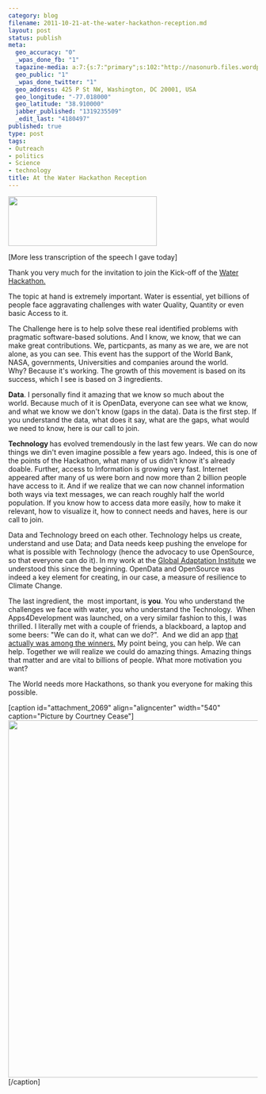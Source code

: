 ```yaml
--- 
category: blog
filename: 2011-10-21-at-the-water-hackathon-reception.md
layout: post
status: publish
meta: 
  geo_accuracy: "0"
  _wpas_done_fb: "1"
  tagazine-media: a:7:{s:7:"primary";s:102:"http://nasonurb.files.wordpress.com/2011/10/312084_10150315846022014_573907013_7909201_159361587_n.jpg";s:6:"images";a:2:{s:82:"http://nasonurb.files.wordpress.com/2011/10/screen-shot-2011-10-21-at-18-14-22.png";a:6:{s:8:"file_url";s:82:"http://nasonurb.files.wordpress.com/2011/10/screen-shot-2011-10-21-at-18-14-22.png";s:5:"width";s:3:"401";s:6:"height";s:3:"134";s:4:"type";s:5:"image";s:4:"area";s:5:"53734";s:9:"file_path";s:0:"";}s:102:"http://nasonurb.files.wordpress.com/2011/10/312084_10150315846022014_573907013_7909201_159361587_n.jpg";a:6:{s:8:"file_url";s:102:"http://nasonurb.files.wordpress.com/2011/10/312084_10150315846022014_573907013_7909201_159361587_n.jpg";s:5:"width";s:3:"540";s:6:"height";s:3:"720";s:4:"type";s:5:"image";s:4:"area";s:6:"388800";s:9:"file_path";s:0:"";}}s:6:"videos";a:0:{}s:11:"image_count";s:1:"2";s:6:"author";s:7:"4180497";s:7:"blog_id";s:7:"8438084";s:9:"mod_stamp";s:19:"2011-10-21 22:18:27";}
  geo_public: "1"
  _wpas_done_twitter: "1"
  geo_address: 425 P St NW, Washington, DC 20001, USA
  geo_longitude: "-77.018000"
  geo_latitude: "38.910000"
  jabber_published: "1319235509"
  _edit_last: "4180497"
published: true
type: post
tags: 
- Outreach
- politics
- Science
- technology
title: At the Water Hackathon Reception
---
```

<a href="http://www.waterhackathon.org/"><img class="aligncenter size-medium wp-image-2068" title="Screen Shot 2011-10-21 at 18.14.22" src="http://nasonurb.files.wordpress.com/2011/10/screen-shot-2011-10-21-at-18-14-22.png?w=300" alt="" width="300" height="100" /></a>

[More less transcription of the speech I gave today]

Thank you very much for the invitation to join the Kick-off of the <a href="http://www.waterhackathon.org/">Water Hackathon.</a>

The topic at hand is extremely important. Water is essential, yet billions of people face aggravating challenges with water Quality, Quantity or even basic Access to it.

The Challenge here is to help solve these real identified problems with pragmatic software-based solutions. And I know, we know, that we can make great contributions. We, particpants, as many as we are, we are not alone, as you can see. This event has the support of the World Bank, NASA, governments, Universities and companies around the world. Why? Because it's working. The growth of this movement is based on its success, which I see is based on 3 ingredients.

<strong><!--more-->Data</strong>. I personally find it amazing that we know so much about the world. Because much of it is OpenData, everyone can see what we know, and what we know we don't know (gaps in the data). Data is the first step. If you understand the data, what does it say, what are the gaps, what would we need to know, here is our call to join.

<strong>Technology </strong>has evolved tremendously in the last few years. We can do now things we din't even imagine possible a few years ago. Indeed, this is one of the points of the Hackathon, what many of us didn't know it's already doable. Further, access to Information is growing very fast. Internet appeared after many of us were born and now more than 2 billion people have access to it. And if we realize that we can now channel information both ways via text messages, we can reach roughly half the world population. If you know how to access data more easily, how to make it relevant, how to visualize it, how to connect needs and haves, here is our call to join.

Data and Technology breed on each other. Technology helps us create, understand and use Data; and Data needs keep pushing the envelope for what is possible with Technology (hence the advocacy to use OpenSource, so that everyone can do it). In my work at the <a href="http://gain.globalai.org/">Global Adaptation Institute</a> we understood this since the beginning. OpenData and OpenSource was indeed a key element for creating, in our case, a measure of resilience to Climate Change.

The last ingredient, the  most important, is <strong>you</strong>. You who understand the challenges we face with water, you who understand the Technology.  When Apps4Development was launched, on a very similar fashion to this, I was thrilled. I literally met with a couple of friends, a blackboard, a laptop and some beers: "We can do it, what can we do?".  And we did an app <a href="/2011/06/07/know-your-world-says-thank-you/">that actually was among the winners.</a> My point being, you can help. We can help. Together we will realize we could do amazing things. Amazing things that matter and are vital to billions of people. What more motivation you want?

The World needs more Hackathons, so thank you everyone for making this possible.

[caption id="attachment_2069" align="aligncenter" width="540" caption="Picture by Courtney Cease"]<a href="http://nasonurb.files.wordpress.com/2011/10/312084_10150315846022014_573907013_7909201_159361587_n.jpg"><img class="size-full wp-image-2069" title="312084_10150315846022014_573907013_7909201_159361587_n" src="http://nasonurb.files.wordpress.com/2011/10/312084_10150315846022014_573907013_7909201_159361587_n.jpg" alt="" width="540" height="720" /></a>[/caption]
